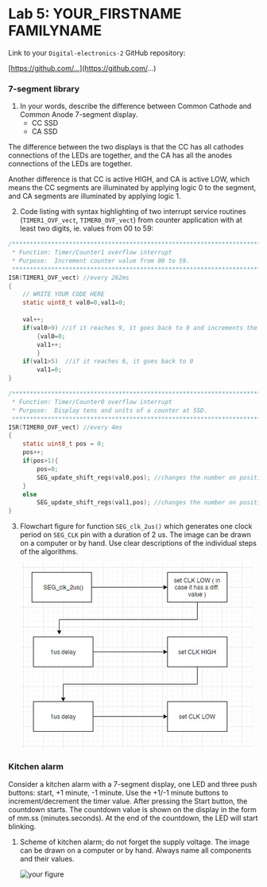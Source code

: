# Lab 5: YOUR_FIRSTNAME FAMILYNAME

Link to your `Digital-electronics-2` GitHub repository:

   [https://github.com/...](https://github.com/...)


### 7-segment library

1. In your words, describe the difference between Common Cathode and Common Anode 7-segment display.
   * CC SSD
   * CA SSD

The difference between the two displays is that the CC has all cathodes connections of the LEDs are together, and the CA has all the anodes connections of the LEDs are together. 

Another difference is that CC is active HIGH, and CA is active LOW, which means the CC segments are illuminated by applying logic 0 to the segment, and CA segments are illuminated by applying logic 1.

2. Code listing with syntax highlighting of two interrupt service routines (`TIMER1_OVF_vect`, `TIMER0_OVF_vect`) from counter application with at least two digits, ie. values from 00 to 59:

```c
/**********************************************************************
 * Function: Timer/Counter1 overflow interrupt
 * Purpose:  Increment counter value from 00 to 59.
 **********************************************************************/
ISR(TIMER1_OVF_vect) //every 262ms
{   
    // WRITE YOUR CODE HERE
    static uint8_t val0=0,val1=0;
    
    val++;
    if(val0>9) //if it reaches 9, it goes back to 0 and increments the tens
        {val0=0;
        val1++;
        }
    if(val1>5)  //if it reaches 6, it goes back to 0
        val1=0;      
}
```

```c
/**********************************************************************
 * Function: Timer/Counter0 overflow interrupt
 * Purpose:  Display tens and units of a counter at SSD.
 **********************************************************************/
ISR(TIMER0_OVF_vect) //every 4ms
{
    static uint8_t pos = 0; 
    pos++;
    if(pos>1){
        pos=0;
        SEG_update_shift_regs(val0,pos); //changes the number on position 0
    }
    else
        SEG_update_shift_regs(val1,pos); //changes the number on position 1
}
```

3. Flowchart figure for function `SEG_clk_2us()` which generates one clock period on `SEG_CLK` pin with a duration of 2&nbsp;us. The image can be drawn on a computer or by hand. Use clear descriptions of the individual steps of the algorithms.

   ![lab05image.jpeg](lab05image.jpeg)


### Kitchen alarm

Consider a kitchen alarm with a 7-segment display, one LED and three push buttons: start, +1 minute, -1 minute. Use the +1/-1 minute buttons to increment/decrement the timer value. After pressing the Start button, the countdown starts. The countdown value is shown on the display in the form of mm.ss (minutes.seconds). At the end of the countdown, the LED will start blinking.

1. Scheme of kitchen alarm; do not forget the supply voltage. The image can be drawn on a computer or by hand. Always name all components and their values.

   ![your figure]()
